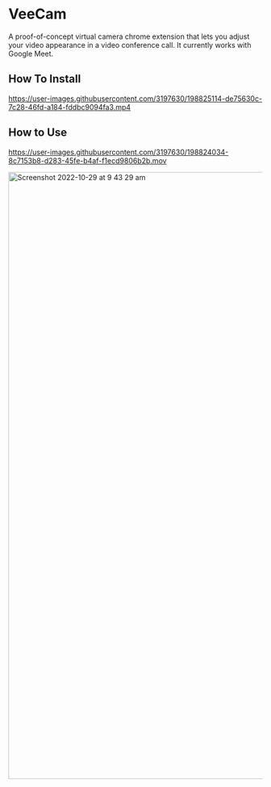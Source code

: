 # VeeCam

A proof-of-concept virtual camera chrome extension that lets you adjust your video appearance in a video conference call. 
It currently works with Google Meet.

## How To Install
https://user-images.githubusercontent.com/3197630/198825114-de75630c-7c28-46fd-a184-fddbc9094fa3.mp4


## How to Use
https://user-images.githubusercontent.com/3197630/198824034-8c7153b8-d283-45fe-b4af-f1ecd9806b2b.mov


<img width="1202" alt="Screenshot 2022-10-29 at 9 43 29 am" src="https://user-images.githubusercontent.com/3197630/198824067-9497eb35-32d3-4309-81f6-3333e5d278e4.png">





